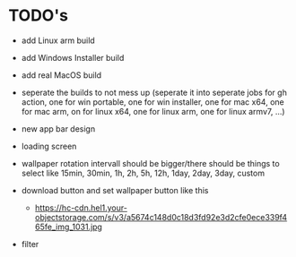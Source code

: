 # TODO's

- add Linux arm build
- add Windows Installer build
- add real MacOS build

- seperate the builds to not mess up (seperate it into seperate jobs for gh action, one for win portable, one for win installer, one for mac x64, one for mac arm, on for linux x64, one for linux arm, one for linux armv7, ...)

- new app bar design

- loading screen

- wallpaper rotation intervall should be bigger/there should be things to select like 15min, 30min, 1h, 2h, 5h, 12h, 1day, 2day, 3day, custom
- download button and set wallpaper button like this
    - https://hc-cdn.hel1.your-objectstorage.com/s/v3/a5674c148d0c18d3fd92e3d2cfe0ece339f465fe_img_1031.jpg
- filter